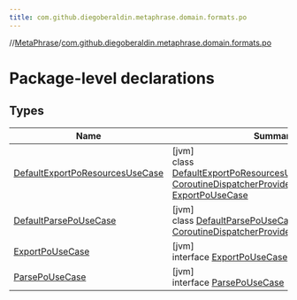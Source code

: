 ```yaml
---
title: com.github.diegoberaldin.metaphrase.domain.formats.po
---
```

//[MetaPhrase](../../index.html)/[com.github.diegoberaldin.metaphrase.domain.formats.po](index.html)



# Package-level declarations



## Types


| Name | Summary |
|---|---|
| [DefaultExportPoResourcesUseCase](-default-export-po-resources-use-case/index.html) | [jvm]<br>class [DefaultExportPoResourcesUseCase](-default-export-po-resources-use-case/index.html)(dispatchers: [CoroutineDispatcherProvider](../com.github.diegoberaldin.metaphrase.core.common.coroutines/-coroutine-dispatcher-provider/index.html)) : [ExportPoUseCase](-export-po-use-case/index.html) |
| [DefaultParsePoUseCase](-default-parse-po-use-case/index.html) | [jvm]<br>class [DefaultParsePoUseCase](-default-parse-po-use-case/index.html)(dispatchers: [CoroutineDispatcherProvider](../com.github.diegoberaldin.metaphrase.core.common.coroutines/-coroutine-dispatcher-provider/index.html)) : [ParsePoUseCase](-parse-po-use-case/index.html) |
| [ExportPoUseCase](-export-po-use-case/index.html) | [jvm]<br>interface [ExportPoUseCase](-export-po-use-case/index.html) |
| [ParsePoUseCase](-parse-po-use-case/index.html) | [jvm]<br>interface [ParsePoUseCase](-parse-po-use-case/index.html) |


